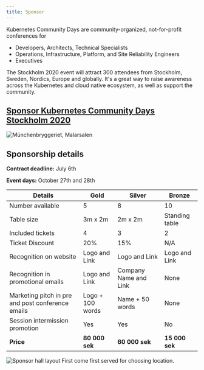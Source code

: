 ```yaml
---
title: Sponsor
---
```


Kubernetes Community Days are community-organized, not-for-profit conferences for

- Developers, Architects, Technical Specialists
- Operations, Infrastructure, Platform, and Site Reliability Engineers
- Executives

The Stockholm 2020 event will attract 300 attendees from Stockholm, Sweden, Nordics, Europe and globally. It's a great way to raise awareness across the Kubernetes and cloud native ecosystem, as well as support the community.

## [Sponsor Kubernetes Community Days Stockholm 2020](https://form.jotform.com/200432186845050)

![Münchenbryggeriet, Malarsalen](/img/2020-stockholm/malarsalen.jpg)

## Sponsorship details

**Contract deadline:** July 6th

**Event days:** October 27th and 28th

Details                           | Gold     | Silver    | Bronze
----------------------------------|----------|-----------|----------
Number available                  | 5        | 8         | 10
Table size                        | 3m x 2m  | 2m x 2m   | Standing table
Included tickets                  | 4        | 3         | 2
Ticket Discount                   | 20%      | 15%       | N/A
Recognition on website            | Logo and Link      | Logo and Link        | Logo and Link
Recognition in promotional emails | Logo and Link      | Company Name and Link        | None
Marketing pitch in pre and post conference emails | Logo + 100 words      | Name + 50 words        | None
Session intermission promotion    | Yes      | Yes        | No
**Price**                         | **80 000 sek** | **60 000 sek**  | **15 000 sek**

![Sponsor hall layout](/img/2020-stockholm/conference_layout.png) First come first served for choosing location.
